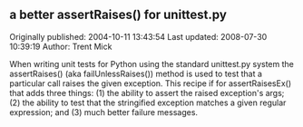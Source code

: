 ## a better assertRaises() for unittest.py

Originally published: 2004-10-11 13:43:54
Last updated: 2008-07-30 10:39:19
Author: Trent Mick

When writing unit tests for Python using the standard unittest.py system the assertRaises() (aka failUnlessRaises()) method is used to test that a particular call raises the given exception. This recipe if for assertRaisesEx() that adds three things: (1) the ability to assert the raised exception's args; (2) the ability to test that the stringified exception matches a given regular expression; and (3) much better failure messages.